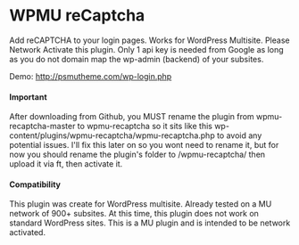 # WPMU reCaptcha
Add reCAPTCHA to your login pages. Works for WordPress Multisite. Please Network Activate this plugin. Only 1 api key is needed from Google as long as you do not domain map the wp-admin (backend) of your subsites.

Demo: http://psmutheme.com/wp-login.php

#### Important
After downloading from Github, you MUST rename the plugin from wpmu-recaptcha-master to wpmu-recaptcha so it sits like this wp-content/plugins/wpmu-recaptcha/wpmu-recaptcha.php to avoid any potential issues. I'll fix this later on so you wont need to rename it, but for now you should rename the plugin's folder to /wpmu-recaptcha/ then upload it via ft, then activate it.

#### Compatibility
This plugin was create for WordPress multisite. Already tested on a MU network of 900+ subsites. At this time, this plugin does not work on standard WordPress sites. This is a MU plugin and is intended to be network activated.
